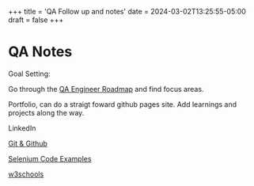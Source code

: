 +++
title = 'QA Follow up and notes'
date = 2024-03-02T13:25:55-05:00
draft = false
+++


# QA Notes

Goal Setting:  

Go through the [QA Engineer Roadmap](https://roadmap.sh/qa) and find focus areas.

Portfolio, can do a straigt foward github pages site. Add learnings and projects along the way.

LinkedIn

[Git & Github](https://docs.github.com/en/get-started/start-your-journey/about-github-and-git)  

[Selenium Code Examples](https://github.com/SeleniumHQ/seleniumhq.github.io/tree/trunk/examples)

[w3schools](https://www.w3schools.com)



